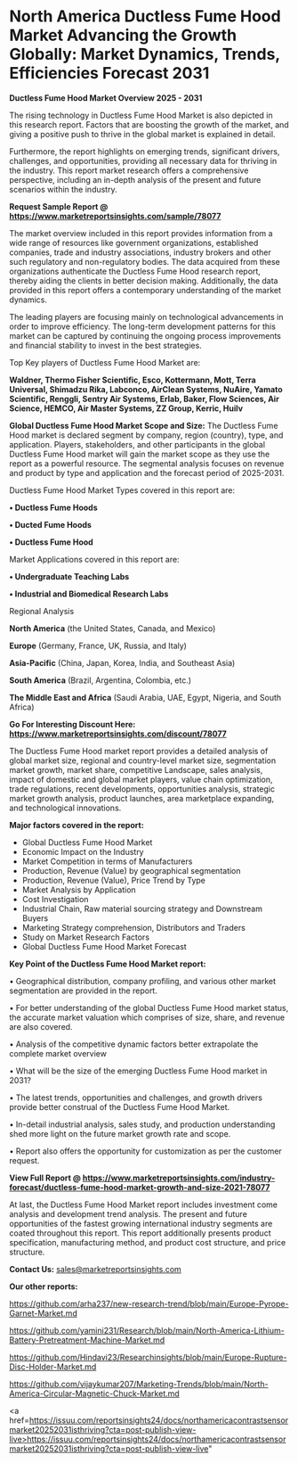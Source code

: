 # North America Ductless Fume Hood Market Advancing the Growth Globally: Market Dynamics, Trends, Efficiencies Forecast 2031

<Strong> Ductless Fume Hood Market Overview 2025 - 2031</strong>

The rising technology in Ductless Fume Hood Market is also depicted in this research report. Factors that are boosting the growth of the market, and giving a positive push to thrive in the global market is explained in detail.

Furthermore, the report highlights on emerging trends, significant drivers, challenges, and opportunities, providing all necessary data for thriving in the industry. This report market research offers a comprehensive perspective, including an in-depth analysis of the present and future scenarios within the industry.

<strong>Request Sample Report @ <a href=https://www.marketreportsinsights.com/sample/78077>https://www.marketreportsinsights.com/sample/78077</a></strong>

The market overview included in this report provides information from a wide range of resources like government organizations, established companies, trade and industry associations, industry brokers and other such regulatory and non-regulatory bodies. The data acquired from these organizations authenticate the Ductless Fume Hood research report, thereby aiding the clients in better decision making. Additionally, the data provided in this report offers a contemporary understanding of the market dynamics.

The leading players are focusing mainly on technological advancements in order to improve efficiency. The long-term development patterns for this market can be captured by continuing the ongoing process improvements and financial stability to invest in the best strategies.

Top Key players of Ductless Fume Hood Market are:

<strong>Waldner, Thermo Fisher Scientific, Esco, Kottermann, Mott, Terra Universal, Shimadzu Rika, Labconco, AirClean Systems, NuAire, Yamato Scientific, Renggli, Sentry Air Systems, Erlab, Baker, Flow Sciences, Air Science, HEMCO, Air Master Systems, ZZ Group, Kerric, Huilv</strong>

<strong><b>Global Ductless Fume Hood Market Scope and Size:</b></strong>
The Ductless Fume Hood market is declared segment by company, region (country), type, and application. Players, stakeholders, and other participants in the global Ductless Fume Hood market will gain the market scope as they use the report as a powerful resource. The segmental analysis focuses on revenue and product by type and application and the forecast period of 2025-2031.

Ductless Fume Hood Market Types covered in this report are:

<strong>• Ductless Fume Hoods

• Ducted Fume Hoods

• Ductless Fume Hood</strong>

Market Applications covered in this report are:

<strong>• Undergraduate Teaching Labs

• Industrial and Biomedical Research Labs</strong> 

Regional Analysis

<strong>North America</strong> (the United States, Canada, and Mexico)

<strong>Europe</strong> (Germany, France, UK, Russia, and Italy)

<strong>Asia-Pacific</strong> (China, Japan, Korea, India, and Southeast Asia)

<strong>South America</strong> (Brazil, Argentina, Colombia, etc.)

<strong>The Middle East and Africa</strong> (Saudi Arabia, UAE, Egypt, Nigeria, and South Africa)

<strong>Go For Interesting Discount Here: <a href=https://www.marketreportsinsights.com/discount/78077>https://www.marketreportsinsights.com/discount/78077</a></strong>

The Ductless Fume Hood market report provides a detailed analysis of global market size, regional and country-level market size, segmentation market growth, market share, competitive Landscape, sales analysis, impact of domestic and global market players, value chain optimization, trade regulations, recent developments, opportunities analysis, strategic market growth analysis, product launches, area marketplace expanding, and technological innovations.

<strong><b>Major factors covered in the report:</b></strong>
<ul>
  <li>Global Ductless Fume Hood Market </li>
  <li>Economic Impact on the Industry</li>
  <li>Market Competition in terms of Manufacturers</li>
  <li>Production, Revenue (Value) by geographical segmentation</li>
  <li>Production, Revenue (Value), Price Trend by Type</li>
  <li>Market Analysis by Application</li>
  <li>Cost Investigation</li>
  <li>Industrial Chain, Raw material sourcing strategy and Downstream Buyers</li>
  <li>Marketing Strategy comprehension, Distributors and Traders</li>
  <li>Study on Market Research Factors</li>
  <li>Global Ductless Fume Hood Market Forecast</li>
</ul>

<strong><b>Key Point of the Ductless Fume Hood Market report:</b></strong>

• Geographical distribution, company profiling, and various other market segmentation are provided in the report.

• For better understanding of the global Ductless Fume Hood market status, the accurate market valuation which comprises of size, share, and revenue are also covered.

• Analysis of the competitive dynamic factors better extrapolate the complete market overview

• What will be the size of the emerging Ductless Fume Hood market in 2031?

• The latest trends, opportunities and challenges, and growth drivers provide better construal of the Ductless Fume Hood Market.

• In-detail industrial analysis, sales study, and production understanding shed more light on the future market growth rate and scope.

• Report also offers the opportunity for customization as per the customer request.

<strong><b>View Full Report @ <a href=https://www.marketreportsinsights.com/industry-forecast/ductless-fume-hood-market-growth-and-size-2021-78077>https://www.marketreportsinsights.com/industry-forecast/ductless-fume-hood-market-growth-and-size-2021-78077</a></b></strong>


At last, the Ductless Fume Hood Market report includes investment come analysis and development trend analysis. The present and future opportunities of the fastest growing international industry segments are coated throughout this report. This report additionally presents product specification, manufacturing method, and product cost structure, and price structure.

<strong>Contact Us:</strong>
sales@marketreportsinsights.com

<strong>Our other reports:</strong>

<a href=https://github.com/arha237/new-research-trend/blob/main/Europe-Pyrope-Garnet-Market.md>https://github.com/arha237/new-research-trend/blob/main/Europe-Pyrope-Garnet-Market.md</a>

<a href=https://github.com/yamini231/Research/blob/main/North-America-Lithium-Battery-Pretreatment-Machine-Market.md>https://github.com/yamini231/Research/blob/main/North-America-Lithium-Battery-Pretreatment-Machine-Market.md</a>

<a href=https://github.com/Hindavi23/Researchinsights/blob/main/Europe-Rupture-Disc-Holder-Market.md>https://github.com/Hindavi23/Researchinsights/blob/main/Europe-Rupture-Disc-Holder-Market.md</a>

<a href=https://github.com/vijaykumar207/Marketing-Trends/blob/main/North-America-Circular-Magnetic-Chuck-Market.md>https://github.com/vijaykumar207/Marketing-Trends/blob/main/North-America-Circular-Magnetic-Chuck-Market.md</a>

<a href=https://issuu.com/reportsinsights24/docs/northamericacontrastsensormarket20252031isthriving?cta=post-publish-view-live>https://issuu.com/reportsinsights24/docs/northamericacontrastsensormarket20252031isthriving?cta=post-publish-view-live</a>"
